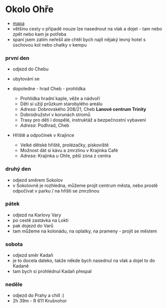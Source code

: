 # Okolo Ohře
- [mapa](https://mapy.cz/s/repacubare)
- většinu cesty v případě nouze lze nasednout na vlak a dojet - tam nebo zpět nebo kam je potřeba
- spaní jsem zatím neřešil ale chtěl bych najít nějaký levný hotel s úschovou kol nebo chatky v kempu

### první den
- odjezd do Chebu
- ubytování se
- dopoledne - hrad Cheb - prohlídka
  - Prohlídka hradní kaple, věže a nádvoří  
  - Děti si užijí průzkum starobylého areálu  
  - *Adresa:* Dobrovského 208/21, Cheb
**Lanové centrum Trinity**  
  - Dobrodružství v korunách stromů  
  - Trasy pro děti i dospělé, instruktáž a bezpečnostní vybavení  
  - *Adresa:* Podhrad, Cheb


- Hřiště a odpočinek v Krajince
  - Velké dětské hřiště, prolézačky, pískoviště  
  - Možnost dát si kávu a zmrzlinu v Krajinka Café  
  - *Adresa:* Krajinka u Ohře, pěší zóna z centra


### druhý den
- odjezd směrem Sokolov
- v Sokolovně je rozhledna, můžeme projít centrum města, nebo prostě odpočívat v parku / na hřišti se zmrzlinou

### pátek
- odjezd na Karlovy Vary
- po cestě zastávka na Lokti
- pak dojezd do Varů
- tam můžeme na kolonádu, na oplatky, na prameny - projít se městem

### sobota 
- odjezd směr Kadaň
- je to docela daleko, takže někde bych nasednul na vlak a dojel to do Kadaně
- tam bych si prohlédnul Kadaň přespal

### neděle
- odjezd do Prahy a chill :)
- 2h 39m - R 611 Krušnohor 
